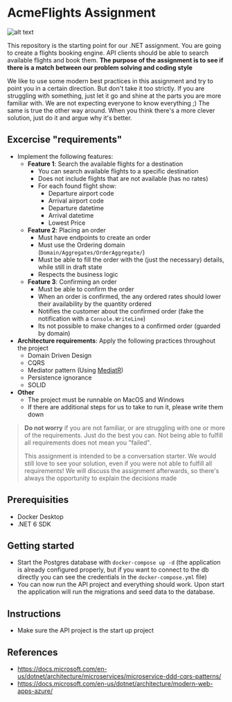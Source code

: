 # AcmeFlights Assignment

![alt text](/acmeflights-image.jpg)

This repository is the starting point for our .NET assignment. You are going to create a flights booking engine. API clients should be able to search available flights and book them. **The purpose of the assignment is to see if there is a match between our problem solving and coding style**

We like to use some modern best practices in this assignment and try to point you in a certain direction. But don't take it too strictly. If you are struggling with something, just let it go and shine at the parts you are more familiar with. We are not expecting everyone to know everything ;) The same is true the other way around. When you think there's a more clever solution, just do it and argue why it's better.

## Excercise "requirements"

- Implement the following features:
    - **Feature 1**: Search the available flights for a destination
        - You can search available flights to a specific destination
        - Does not include flights that are not available (has no rates)
        - For each found flight show:
          - Departure airport code
          - Arrival airport code
          - Departure datetime
          - Arrival datetime
          - Lowest Price
    - **Feature 2**: Placing an order
        - Must have endpoints to create an order
        - Must use the Ordering domain (`Domain/Aggregates/OrderAggregate/`)
        - Must be able to fill the order with the (just the necessary) details, while still in draft state
        - Respects the business logic
    - **Feature 3**: Confirming an order
        - Must be able to confirm the order
        - When an order is confirmed, the any ordered rates should lower their availability by the quantity ordered
        - Notifies the customer about the confirmed order (fake the notification with a `Console.WriteLine`)
        - Its not possible to make changes to a confirmed order (guarded by domain)
- **Architecture requirements**: Apply the following practices throughout the project
    - Domain Driven Design
    - CQRS
    - Mediator pattern (Using [MediatR](https://github.com/jbogard/MediatR))
    - Persistence ignorance
    - SOLID
- **Other**
    - The project must be runnable on MacOS and Windows
    - If there are additional steps for us to take to run it, please write them down

> **Do not worry** if you are not familiar, or are struggling with one or more of the requirements. Just do the best you can. Not being able to fulfill all requirements does not mean you "failed".
> 
> This assignment is intended to be a conversation starter. We would still love to see your solution, even if you were not able to fulfill all requirements! We will discuss the assignment afterwards, so there's always the opportunity to explain the decisions made

## Prerequisities

- Docker Desktop
- .NET 6 SDK

## Getting started

- Start the Postgres database with `docker-compose up -d` (the application is already configured properly, but if you want to connect to the db directly you can see the credentials in the `docker-compose.yml` file)
- You can now run the API project and everything should work. Upon start the application will run the migrations and seed data to the database.

## Instructions

- Make sure the API project is the start up project

## References 

- https://docs.microsoft.com/en-us/dotnet/architecture/microservices/microservice-ddd-cqrs-patterns/
- https://docs.microsoft.com/en-us/dotnet/architecture/modern-web-apps-azure/
